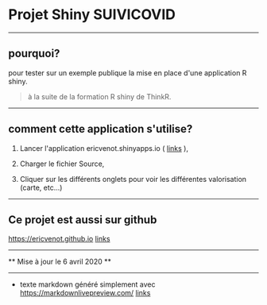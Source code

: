 # Projet Shiny SUIVICOVID

----
## pourquoi?
pour tester sur un exemple publique la mise en place d'une application R shiny.

> à la suite de la formation R shiny de ThinkR.

----
## comment cette application s'utilise?

1. Lancer l'application ericvenot.shinyapps.io (
[links](https://ericvenot.shinyapps.io) ),

2. Charger le fichier Source,

3. Cliquer sur les différents onglets pour voir les différentes valorisation (carte, etc...)
----

## Ce projet est aussi sur github
https://ericvenot.github.io
[links](https://ericvenot.github.io)

----

** Mise à jour le 6 avril 2020 **

----
* texte markdown généré simplement avec https://markdownlivepreview.com/
[links](https://markdownlivepreview.com/)
